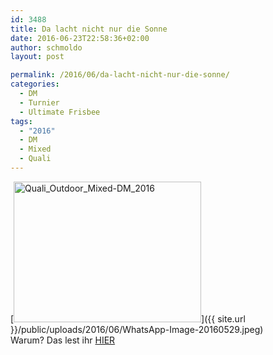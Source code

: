 ```yaml
---
id: 3488
title: Da lacht nicht nur die Sonne
date: 2016-06-23T22:58:36+02:00
author: schmoldo
layout: post

permalink: /2016/06/da-lacht-nicht-nur-die-sonne/
categories:
  - DM
  - Turnier
  - Ultimate Frisbee
tags:
  - "2016"
  - DM
  - Mixed
  - Quali
---
```

[<img src="{{ site.url }}/public/uploads/2016/06/WhatsApp-Image-20160529-300x225.jpeg" alt="Quali_Outdoor_Mixed-DM_2016" width="300" height="225" class="aligncenter size-medium wp-image-3489"  />]({{ site.url }}/public/uploads/2016/06/WhatsApp-Image-20160529.jpeg)  
Warum? Das lest ihr <a href="http://gw-marathon.de.www192.your-server.de/gw-marathon/index.php/frisbeesport/ultiamtesenioren/item/363-mixed-quali-2016-outdoor-duesseldorf" target="_blank">HIER</a>